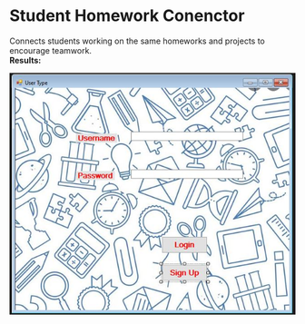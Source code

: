 # Student Homework Conenctor
Connects students working on the same homeworks and projects to encourage teamwork.\
**Results:** 

![alt text](https://github.com/Deburama1/C-Student/blob/master/Resources/User.JPG)
